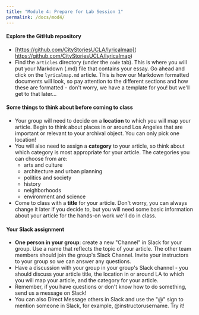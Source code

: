 ```yaml
---
title: "Module 4: Prepare for Lab Session 1"
permalink: /docs/mod4/
---
```


#### Explore the GitHub repository
* [https://github.com/CityStoriesUCLA/lyricalmap]( https://github.com/CityStoriesUCLA/lyricalmap)
* Find the `articles` directory (under the `code` tab). This is where you will put your Markdown (.md) file that contains your essay. Go ahead and click on the `lyricalmap.md` article. This is how our Markdown formatted documents will look, so pay attention to the different sections and how these are formatted - don't worry, we have a template for you! but we'll get to that later...

#### Some things to think about before coming to class
* Your group will need to decide on a **location** to which you will map your article. Begin to think about places in or around Los Angeles that are important or relevant to your archival object. You can only pick one location!
* You will also need to assign a **category** to your article, so think about which category is most appropriate for your article. The categories you can choose from are: 
    * arts and culture
    * architecture and urban planning
    * politics and society
    * history
    * neighborhoods
    * environment and science
* Come to class with a **title** for your article. Don't worry, you can always change it later if you decide to, but you will need some basic information about your article for the hands-on work we'll do in class.

#### Your Slack assignment
* **One person in your group**: create a new "Channel" in Slack for your group. Use a name that reflects the topic of your article. The other team members should join the group's Slack Channel. Invite your instructors to your group so we can answer any questions.
* Have a discussion with your group in your group's Slack channel - you should discuss your article title, the location in or around LA to which you will map your article, and the category for your article.
* Remember, if you have questions or don't know how to do something, send us a message on Slack!
* You can also Direct Message others in Slack and use the "@" sign to mention someone in Slack, for example, @instructorusername. Try it!
